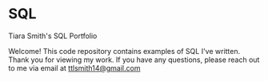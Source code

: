 # SQL
Tiara Smith's SQL Portfolio


Welcome! This code repository contains examples of SQL I've written. Thank you for viewing my work. If you have any questions, please reach out to me via email at ttlsmith14@gmail.com
